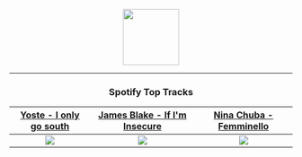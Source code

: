 <p align="center">
  <a href="https://www.tobiasmichael.de">
    <img src="https://tm-website-static.s3.eu-central-1.amazonaws.com/logo.png" width="100" height="100"/>
  </a>
</p>

---

<h3 align="center">Spotify Top Tracks</h3>

[Yoste - I only go south](https://open.spotify.com/track/2nalwZyo0Ww9asX2IG7LmR)|[James Blake - If I'm Insecure](https://open.spotify.com/track/5LtU7fxA96fD0xEqrrUCiz)|[Nina Chuba - Femminello](https://open.spotify.com/track/2OtxLwlSCxWQQ03h4jZyPP)
:---:|:----:|:----:
<img src="https://i.scdn.co/image/ab67616d00001e02519f527dca307bbb360c8151"/>|<img src="https://i.scdn.co/image/ab67616d00001e0238d030048ec770b15633dbc1"/>|<img src="https://i.scdn.co/image/ab67616d00001e02bfb66877e7f8cc4c98de05e3"/>